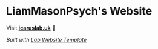 
# LiamMasonPsych's Website

Visit **[icaruslab.uk](http://icaruslab.uk)** 🚀

_Built with [Lab Website Template](https://greene-lab.gitbook.io/lab-website-template-docs)_

